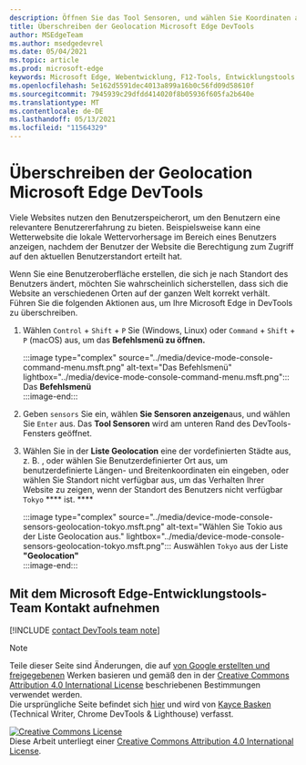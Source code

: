 ```yaml
---
description: Öffnen Sie das Tool Sensoren, und wählen Sie Koordinaten aus der Liste Geolocation aus.
title: Überschreiben der Geolocation Microsoft Edge DevTools
author: MSEdgeTeam
ms.author: msedgedevrel
ms.date: 05/04/2021
ms.topic: article
ms.prod: microsoft-edge
keywords: Microsoft Edge, Webentwicklung, F12-Tools, Entwicklungstools
ms.openlocfilehash: 5e162d5591dec4013a899a16b0c56fd09d58610f
ms.sourcegitcommit: 7945939c29dfdd414020f8b05936f605fa2b640e
ms.translationtype: MT
ms.contentlocale: de-DE
ms.lasthandoff: 05/13/2021
ms.locfileid: "11564329"
---
```

<!-- Copyright Kayce Basques 

   Licensed under the Apache License, Version 2.0 (the "License");
   you may not use this file except in compliance with the License.
   You may obtain a copy of the License at

       https://www.apache.org/licenses/LICENSE-2.0

   Unless required by applicable law or agreed to in writing, software
   distributed under the License is distributed on an "AS IS" BASIS,
   WITHOUT WARRANTIES OR CONDITIONS OF ANY KIND, either express or implied.
   See the License for the specific language governing permissions and
   limitations under the License.  -->
# <a name="override-geolocation-with-microsoft-edge-devtools"></a>Überschreiben der Geolocation Microsoft Edge DevTools  

Viele Websites nutzen den Benutzerspeicherort, um den Benutzern eine relevantere Benutzererfahrung zu bieten.  Beispielsweise kann eine Wetterwebsite die lokale Wettervorhersage im Bereich eines Benutzers anzeigen, nachdem der Benutzer der Website die Berechtigung zum Zugriff auf den aktuellen Benutzerstandort erteilt hat.  

<!--todo: add link to user location section when available -->  

Wenn Sie eine Benutzeroberfläche erstellen, die sich je nach Standort des Benutzers ändert, möchten Sie wahrscheinlich sicherstellen, dass sich die Website an verschiedenen Orten auf der ganzen Welt korrekt verhält.  Führen Sie die folgenden Aktionen aus, um Ihre Microsoft Edge in DevTools zu überschreiben.  

1.  Wählen `Control` + `Shift` + `P` Sie \(Windows, Linux\) oder `Command` + `Shift` + `P` \(macOS\) aus, um das **Befehlsmenü zu öffnen.**  
    
    :::image type="complex" source="../media/device-mode-console-command-menu.msft.png" alt-text="Das Befehlsmenü" lightbox="../media/device-mode-console-command-menu.msft.png":::
       Das **Befehlsmenü**  
    :::image-end:::  
    
1.  Geben `sensors` Sie ein, wählen **Sie Sensoren anzeigen**aus, und wählen Sie `Enter` aus.  Das **Tool Sensoren** wird am unteren Rand des DevTools-Fensters geöffnet.  
1.  Wählen Sie in der **Liste Geolocation** eine der vordefinierten Städte aus, z. B. , oder wählen Sie Benutzerdefinierter Ort aus, um benutzerdefinierte Längen- und Breitenkoordinaten ein eingeben, oder wählen Sie Standort nicht verfügbar aus, um das Verhalten Ihrer Website zu zeigen, wenn der Standort des Benutzers nicht verfügbar `Tokyo` **** ist. ****  
    
    :::image type="complex" source="../media/device-mode-console-sensors-geolocation-tokyo.msft.png" alt-text="Wählen Sie Tokio aus der Liste Geolocation aus." lightbox="../media/device-mode-console-sensors-geolocation-tokyo.msft.png":::
       Auswählen `Tokyo` aus der Liste **"Geolocation"**  
    :::image-end:::  
    
## <a name="getting-in-touch-with-the-microsoft-edge-devtools-team"></a>Mit dem Microsoft Edge-Entwicklungstools-Team Kontakt aufnehmen

[!INCLUDE [contact DevTools team note](../includes/contact-devtools-team-note.md)]  

<!-- links -->  

<!--[WebFundamentalsNativeHardwareUserLocationIndex]: /web/fundamentals/native-hardware/user-location/index "User Location"  -->  

> [!NOTE]
> Teile dieser Seite sind Änderungen, die auf [von Google erstellten und freigegebenen][GoogleSitePolicies] Werken basieren und gemäß den in der [Creative Commons Attribution 4.0 International License][CCA4IL] beschriebenen Bestimmungen verwendet werden.  
> Die ursprüngliche Seite befindet sich [hier](https://developers.google.com/web/tools/chrome-devtools/device-mode/geolocation) und wird von [Kayce Basken][KayceBasques] \(Technical Writer, Chrome DevTools \& Lighthouse\) verfasst.  

[![Creative Commons License][CCby4Image]][CCA4IL]  
Diese Arbeit unterliegt einer [Creative Commons Attribution 4.0 International License][CCA4IL].  

[CCA4IL]: https://creativecommons.org/licenses/by/4.0  
[CCby4Image]: https://i.creativecommons.org/l/by/4.0/88x31.png  
[GoogleSitePolicies]: https://developers.google.com/terms/site-policies  
[KayceBasques]: https://developers.google.com/web/resources/contributors#kayce-basques  
